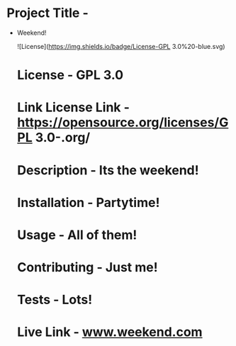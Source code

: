 # Project Title - 
* Weekend! 

  ![License](https://img.shields.io/badge/License-GPL 3.0%20-blue.svg)
  # License - GPL 3.0
  
  
  # Link License Link - https://opensource.org/licenses/GPL 3.0-.org/
   # Description - Its the weekend!
   # Installation - Partytime!
   # Usage - All of them!
   # Contributing - Just me!
   # Tests - Lots!
   # Live Link - www.weekend.com
